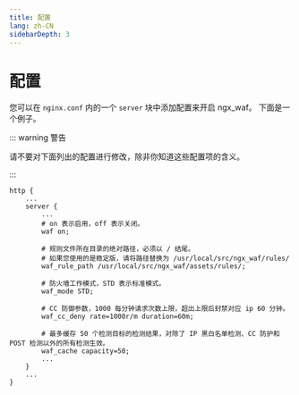 ```yaml
---
title: 配置
lang: zh-CN
sidebarDepth: 3
---
```


# 配置

您可以在 `nginx.conf` 内的一个 `server` 块中添加配置来开启 ngx_waf。
下面是一个例子。


::: warning 警告

请不要对下面列出的配置进行修改，除非你知道这些配置项的含义。

:::


```nginx
http {
    ...
    server {
        ...
        # on 表示启用，off 表示关闭。
        waf on;

        # 规则文件所在目录的绝对路径，必须以 / 结尾。
        # 如果您使用的是稳定版，请将路径替换为 /usr/local/src/ngx_waf/rules/
        waf_rule_path /usr/local/src/ngx_waf/assets/rules/;
        
        # 防火墙工作模式，STD 表示标准模式。
        waf_mode STD;

        # CC 防御参数，1000 每分钟请求次数上限，超出上限后封禁对应 ip 60 分钟。
        waf_cc_deny rate=1000r/m duration=60m;

        # 最多缓存 50 个检测目标的检测结果，对除了 IP 黑白名单检测、CC 防护和 POST 检测以外的所有检测生效。
        waf_cache capacity=50;
        ...
    }
    ...
}
```
